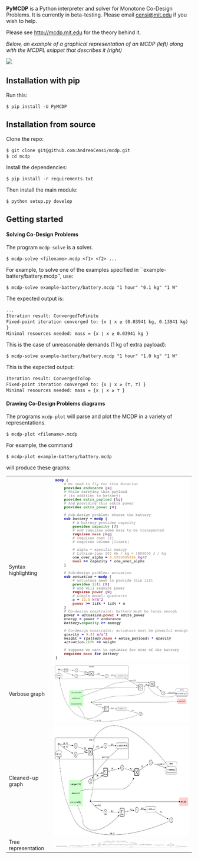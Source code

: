 
**PyMCDP** is a Python interpreter and solver for Monotone Co-Design Problems.
It is currently in beta-testing. Please email censi@mit.edu if you wish to help.

Please see <http://mcdp.mit.edu> for the theory behind it.


*Below, an example of a graphical representation of an MCDP (left)
along with the MCDPL snippet that describes it (right)*

<img src="http://mcdp.mit.edu/mcdp_intro/1510_mcdp_examples01_battery_actuation.png"/>

## Installation with pip

Run this:

	$ pip install -U PyMCDP 


## Installation from source

Clone the repo:

	$ git clone git@github.com:AndreaCensi/mcdp.git
	$ cd mcdp

Install the dependencies:

    $ pip install -r requirements.txt

Then install the main module:
    
    $ python setup.py develop 


## Getting started

<!-- There are a few ``*.mcdp`` files scattered around the repository. -->


#### Solving Co-Design Problems
    
The program ``mcdp-solve`` is a solver.

    $ mcdp-solve <filename>.mcdp <f1> <f2> ...
    
For example, to solve one of the examples specified in ``example-battery/battery.mcdp'', use:

    $ mcdp-solve example-battery/battery.mcdp "1 hour" "0.1 kg" "1 W"

The expected output is:

    ...
    Iteration result: ConvergedToFinite
    Fixed-point iteration converged to: {x ∣ x ≥ (0.03941 kg, 0.13941 kg) }
    Minimal resources needed: mass = {x ∣ x ≥ 0.03941 kg }

This is the case of unreasonable demands (1 kg of extra payload):

    $ mcdp-solve example-battery/battery.mcdp "1 hour" "1.0 kg" "1 W"

This is the expected output:

    Iteration result: ConvergedToTop
    Fixed-point iteration converged to: {x ∣ x ≥ (⊤, ⊤) }
    Minimal resources needed: mass = {x ∣ x ≥ ⊤ }

#### Drawing Co-Design Problems diagrams

The programs ``mcdp-plot`` will parse and plot the MCDP in a variety of representations.

    $ mcdp-plot <filename>.mcdp

For example, the command

    $ mcdp-plot example-battery/battery.mcdp 
    
will produce these graphs:

<table>
<tr>
    <td>Syntax highlighting</td>
    <td><a href="example-battery/battery-syntax_pdf.png">
        <img src="example-battery/battery-syntax_pdf.png" height="500px"/>
        </a>
    </td>
</tr>
<tr><td>Verbose graph</td><td><a href="example-battery/battery-clean.png"><img src="example-battery/battery-clean.png"/></a></td></tr>
<tr><td>Cleaned-up graph</td><td ><a href="example-battery/battery-default.png">
<img src="example-battery/battery-default.png" height="300px"/></a></td></tr>
<tr><td>Tree representation</td><td><img src="example-battery/battery-dp_tree.png"/></td></tr>
</tr></table>
 





